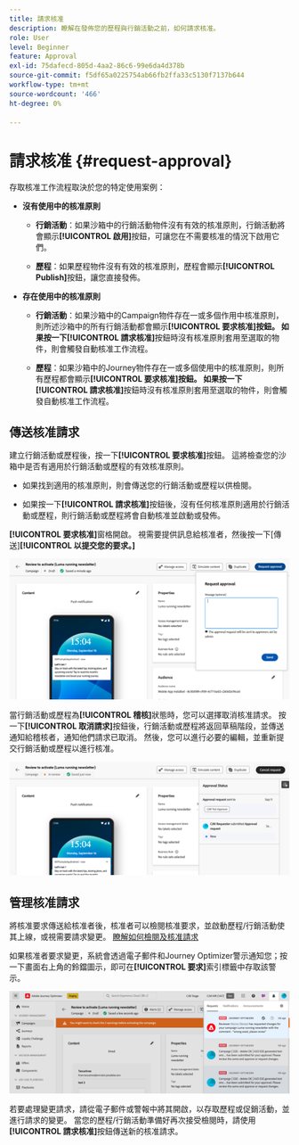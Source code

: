 ```yaml
---
title: 請求核准
description: 瞭解在發佈您的歷程與行銷活動之前，如何請求核准。
role: User
level: Beginner
feature: Approval
exl-id: 75dafecd-805d-4aa2-86c6-99e6da4d378b
source-git-commit: f5df65a0225754ab66fb2ffa33c5130f7137b644
workflow-type: tm+mt
source-wordcount: '466'
ht-degree: 0%

---
```


# 請求核准 {#request-approval}

存取核准工作流程取決於您的特定使用案例：

* **沒有使用中的核准原則**

   * **行銷活動**：如果沙箱中的行銷活動物件沒有有效的核准原則，行銷活動將會顯示&#x200B;**[!UICONTROL 啟用]**&#x200B;按鈕，可讓您在不需要核准的情況下啟用它們。

   * **歷程**：如果歷程物件沒有有效的核准原則，歷程會顯示&#x200B;**[!UICONTROL Publish]**&#x200B;按鈕，讓您直接發佈。

* **存在使用中的核准原則**

   * **行銷活動**：如果沙箱中的Campaign物件存在一或多個作用中核准原則，則所述沙箱中的所有行銷活動都會顯示&#x200B;**[!UICONTROL 要求核准]**按鈕。
如果按一下**[!UICONTROL 請求核准]**&#x200B;按鈕時沒有核准原則套用至選取的物件，則會觸發自動核准工作流程。

   * **歷程**：如果沙箱中的Journey物件存在一或多個使用中的核准原則，則所有歷程都會顯示&#x200B;**[!UICONTROL 要求核准]**按鈕。
如果按一下**[!UICONTROL 請求核准]**&#x200B;按鈕時沒有核准原則套用至選取的物件，則會觸發自動核准工作流程。

## 傳送核准請求

建立行銷活動或歷程後，按一下&#x200B;**[!UICONTROL 要求核准]**&#x200B;按鈕。 這將檢查您的沙箱中是否有適用於行銷活動或歷程的有效核准原則。

* 如果找到適用的核准原則，則會傳送您的行銷活動或歷程以供檢閱。

* 如果按一下&#x200B;**[!UICONTROL 請求核准]**&#x200B;按鈕後，沒有任何核准原則適用於行銷活動或歷程，則行銷活動或歷程將會自動核准並啟動或發佈。

**[!UICONTROL 要求核准]**&#x200B;窗格開啟。 視需要提供訊息給核准者，然後按一下[傳送]**[!UICONTROL 以提交您的要求。]**

![](assets/approval-request.png)

當行銷活動或歷程為&#x200B;**[!UICONTROL 稽核]**&#x200B;狀態時，您可以選擇取消核准請求。 按一下&#x200B;**[!UICONTROL 取消請求]**&#x200B;按鈕後，行銷活動或歷程將返回草稿階段，並傳送通知給稽核者，通知他們請求已取消。 然後，您可以進行必要的編輯，並重新提交行銷活動或歷程以進行核准。

![](assets/approval-cancel.png)

## 管理核准請求

將核准要求傳送給核准者後，核准者可以檢閱核准要求，並啟動歷程/行銷活動使其上線，或視需要請求變更。 [瞭解如何檢閱及核准請求](review-approve-request.md)

如果核准者要求變更，系統會透過電子郵件和Journey Optimizer警示通知您；按一下畫面右上角的鈴鐺圖示，即可在&#x200B;**[!UICONTROL 要求]**&#x200B;索引標籤中存取該警示。

![](assets/changes-requested.png)

若要處理變更請求，請從電子郵件或警報中將其開啟，以存取歷程或促銷活動，並進行請求的變更。 當您的歷程/行銷活動準備好再次接受檢閱時，請使用&#x200B;**[!UICONTROL 請求核准]**&#x200B;按鈕傳送新的核准請求。

